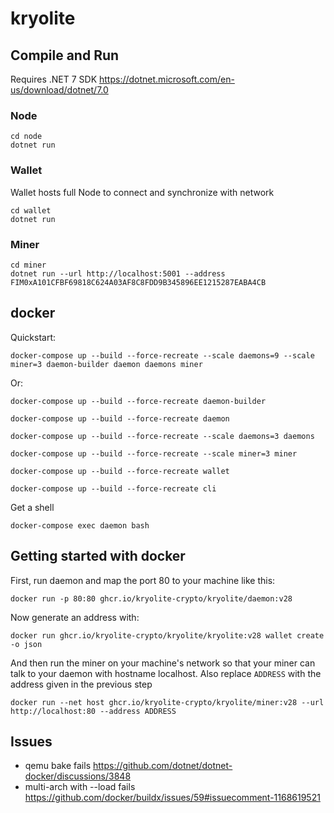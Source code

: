 # kryolite

## Compile and Run

Requires .NET 7 SDK
<https://dotnet.microsoft.com/en-us/download/dotnet/7.0>

### Node

```console
cd node
dotnet run
```

### Wallet

Wallet hosts full Node to connect and synchronize with network

```console
cd wallet
dotnet run
```

### Miner

```console
cd miner
dotnet run --url http://localhost:5001 --address FIM0xA101CFBF69818C624A03AF8C8FDD9B345896EE1215287EABA4CB
```

## docker

Quickstart:

```console
docker-compose up --build --force-recreate --scale daemons=9 --scale miner=3 daemon-builder daemon daemons miner
```

Or:

```console
docker-compose up --build --force-recreate daemon-builder
```

```console
docker-compose up --build --force-recreate daemon
```

```console
docker-compose up --build --force-recreate --scale daemons=3 daemons
```

```console
docker-compose up --build --force-recreate --scale miner=3 miner
```

```console
docker-compose up --build --force-recreate wallet
```

```console
docker-compose up --build --force-recreate cli
```

Get a shell

```console
docker-compose exec daemon bash
```

## Getting started with docker

First, run daemon and map the port 80 to your machine like this:

```console
docker run -p 80:80 ghcr.io/kryolite-crypto/kryolite/daemon:v28
```

Now generate an address with:

```console
docker run ghcr.io/kryolite-crypto/kryolite/kryolite:v28 wallet create -o json
```

And then run the miner on your machine's network so that your miner can talk to your daemon with hostname localhost. Also replace `ADDRESS` with the address given in the previous step

```console
docker run --net host ghcr.io/kryolite-crypto/kryolite/miner:v28 --url http://localhost:80 --address ADDRESS
```

## Issues

- qemu bake fails <https://github.com/dotnet/dotnet-docker/discussions/3848>
- multi-arch with --load fails <https://github.com/docker/buildx/issues/59#issuecomment-1168619521>
